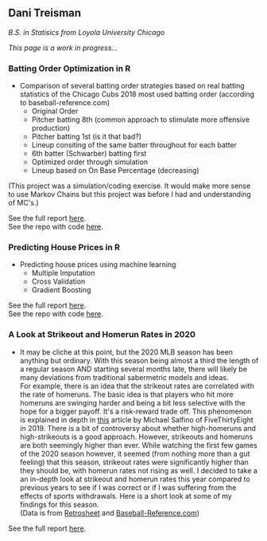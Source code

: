 ## Dani Treisman
_B.S. in Statisics from Loyola University Chicago_

_This page is a work in progress..._

### Batting Order Optimization in R

* Comparison of several batting order strategies based on real batting statistics of the Chicago Cubs 2018 most used batting order (according to baseball-reference.com)
  + Original Order
  + Pitcher batting 8th (common approach to stimulate more offensive production)
  + Pitcher batting 1st (is it that bad?) 
  + Lineup consiting of the same batter throughout for each batter
  + 6th batter (Schwarber) batting first
  + Optimized order through simulation
  + Lineup based on On Base Percentage (decreasing)

(This project was a simulation/coding exercise. It would make more sense to use Markov Chains but this project was before I had and understanding of MC's.)

See the full report [here](https://github.com/dtreisman/Baseball-Simulation-in-R/blob/master/Batting%20Order%20Optimization.pdf).  
See the repo with code [here](https://github.com/dtreisman/Baseball-Simulation-in-R).

### Predicting House Prices in R

* Predicting house prices using machine learning
  + Multiple Imputation
  + Cross Validation
  + Gradient Boosting

See the full report [here](https://github.com/dtreisman/HousingPricesPredicitions/blob/master/HousingPrices%20-%20Predicitve%20Analysis.pdf).  
See the repo with code [here](https://github.com/dtreisman/HousingPricesPredicitions).


### A Look at Strikeout and Homerun Rates in 2020
* It may be cliche at this point, but the 2020 MLB season has been anything but ordinary. With this season being almost a third the length of a regular season AND starting several months late, there will likely be many deviations from traditional sabermetric models and ideas.  
For example, there is an idea that the strikeout rates are correlated with the rate of homeruns. The basic idea is that players who hit more homeruns are swinging harder and being a bit less selective with the hope for a bigger payoff. It's a risk-reward trade off. This phenomenon is explained in depth in [this](https://fivethirtyeight.com/features/you-cant-have-home-runs-without-strikeouts/#:~:text=The%20defining%20characteristics%20of%20baseball,are%206.4%20strikeouts%20per%20homer.) article by Michael Salfino of FiveThirtyEight in 2019. 
There is a bit of controversy about whether high-homeruns and high-strikeouts is a good approach. However, strikeouts and homeruns are both seemingly higher than ever. While watching the first few games of the 2020 season however, it seemed (from nothing more than a gut feeling) that this season, strikeout rates were significantly higher than they should be, with homerun rates not rising as well. I decided to take a an in-depth look at strikeout and homerun rates this year compared to previous years to see if I was correct or if I was suffering from the effects of sports withdrawals. Here is a short look at some of my findings for this season.  
(Data is from [Retrosheet](https://www.retrosheet.org/) and [Baseball-Reference.com](https://www.baseball-reference.com/leagues/MLB/2020.shtml)) 

See the full report [here](https://github.com/dtreisman/HRsAndKs2020/blob/master/A%20Look%20at%20Ks%20and%20HRs%20in%202020.pdf).  
